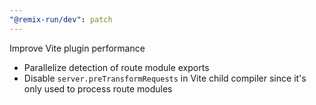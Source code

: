 ```yaml
---
"@remix-run/dev": patch
---
```


Improve Vite plugin performance

- Parallelize detection of route module exports
- Disable `server.preTransformRequests` in Vite child compiler since it's only used to process route modules
